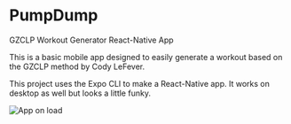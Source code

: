 # PumpDump
GZCLP Workout Generator React-Native App


This is a basic mobile app designed to easily generate a workout based on the GZCLP method by Cody LeFever.


This project uses the Expo CLI to make a React-Native app. It works on desktop as well but looks a little funky.

![App on load](https://i.imgur.com/aT96Zd9.png)
